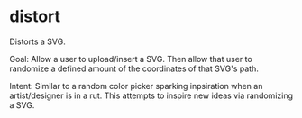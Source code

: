 # distort
Distorts a SVG.

Goal:
Allow a user to upload/insert a SVG. Then allow that user to randomize a defined amount of the coordinates of that SVG's path.

Intent:
Similar to a random color picker sparking inpsiration when an artist/designer is in a rut. This attempts to inspire new ideas via randomizing a SVG.
